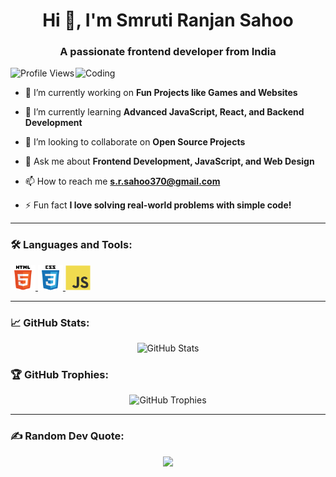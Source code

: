 <h1 align="center">Hi 👋, I'm Smruti Ranjan Sahoo</h1>
<h3 align="center">A passionate frontend developer from India</h3>

<img align="right" alt="Coding" width="400" src="https://cdn.dribbble.com/users/1162077/screenshots/3848914/programmer.gif">

<p align="left"> 
  <img src="https://komarev.com/ghpvc/?username=Smruti-Ranjan-Sahoo-Tech&label=Profile%20views&color=0e75b6&style=flat" alt="Profile Views" />
</p>

- 🔭 I’m currently working on **Fun Projects like Games and Websites**

- 🌱 I’m currently learning **Advanced JavaScript, React, and Backend Development**

- 👯 I’m looking to collaborate on **Open Source Projects**

- 💬 Ask me about **Frontend Development, JavaScript, and Web Design**

- 📫 How to reach me **s.r.sahoo370@gmail.com**

- ⚡ Fun fact **I love solving real-world problems with simple code!**

---

### 🛠️ Languages and Tools:
<p align="left">
  <a href="https://developer.mozilla.org/en-US/docs/Web/HTML" target="_blank" rel="noreferrer">
    <img src="https://raw.githubusercontent.com/devicons/devicon/master/icons/html5/html5-original-wordmark.svg" alt="html5" width="40" height="40"/>
  </a> 
  <a href="https://developer.mozilla.org/en-US/docs/Web/CSS" target="_blank" rel="noreferrer">
    <img src="https://raw.githubusercontent.com/devicons/devicon/master/icons/css3/css3-original-wordmark.svg" alt="css3" width="40" height="40"/>
  </a> 
  <a href="https://developer.mozilla.org/en-US/docs/Web/JavaScript" target="_blank" rel="noreferrer">
    <img src="https://raw.githubusercontent.com/devicons/devicon/master/icons/javascript/javascript-original.svg" alt="javascript" width="40" height="40"/>
  </a>
</p>

---

### 📈 GitHub Stats:
<p align="center">
  <img src="https://github-readme-stats.vercel.app/api?username=Smruti-Ranjan-Sahoo-Tech&show_icons=true&locale=en" alt="GitHub Stats" />
</p>

### 🏆 GitHub Trophies:
<p align="center">
  <img src="https://github-profile-trophy.vercel.app/?username=Smruti-Ranjan-Sahoo-Tech" alt="GitHub Trophies" />
</p>

---

### ✍️ Random Dev Quote:
<p align="center">
  <img src="https://quotes-github-readme.vercel.app/api?type=horizontal&theme=light" />
</p>
